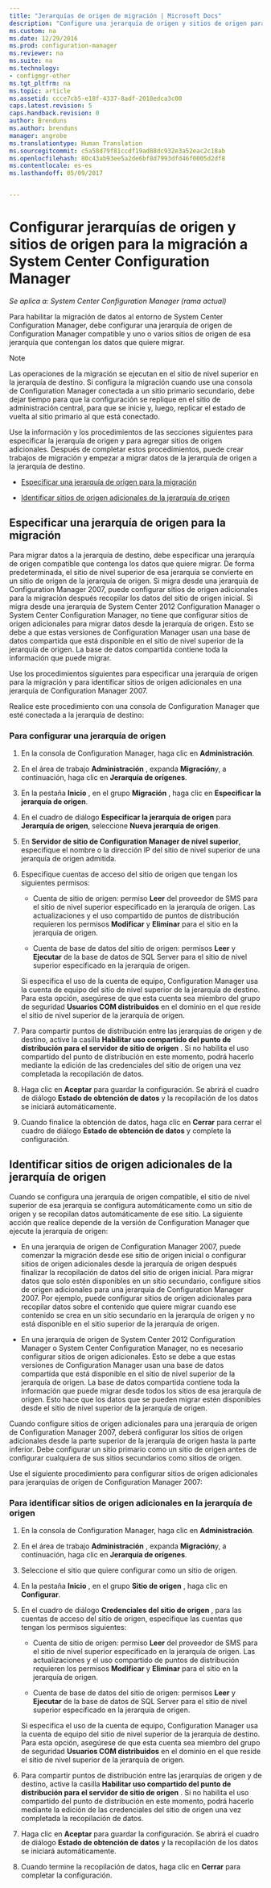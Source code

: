 ```yaml
---
title: "Jerarquías de origen de migración | Microsoft Docs"
description: "Configure una jerarquía de origen y sitios de origen para poder migrar datos al entorno de System Center Configuration Manager."
ms.custom: na
ms.date: 12/29/2016
ms.prod: configuration-manager
ms.reviewer: na
ms.suite: na
ms.technology:
- configmgr-other
ms.tgt_pltfrm: na
ms.topic: article
ms.assetid: ccce7cb5-e18f-4337-8adf-2018edca3c00
caps.latest.revision: 5
caps.handback.revision: 0
author: Brenduns
ms.author: brenduns
manager: angrobe
ms.translationtype: Human Translation
ms.sourcegitcommit: c5a58d79f81ccdf19ad88dc932e3a52eac2c18ab
ms.openlocfilehash: 80c43ab93ee5a2de6bf8d7993dfd46f0005d2df8
ms.contentlocale: es-es
ms.lasthandoff: 05/09/2017


---
```

# <a name="configure-source-hierarchies-and-source-sites-for-migration-to-system-center-configuration-manager"></a>Configurar jerarquías de origen y sitios de origen para la migración a System Center Configuration Manager

*Se aplica a: System Center Configuration Manager (rama actual)*

Para habilitar la migración de datos al entorno de System Center Configuration Manager, debe configurar una jerarquía de origen de Configuration Manager compatible y uno o varios sitios de origen de esa jerarquía que contengan los datos que quiere migrar.  

> [!NOTE]  
>  Las operaciones de la migración se ejecutan en el sitio de nivel superior en la jerarquía de destino. Si configura la migración cuando use una consola de Configuration Manager conectada a un sitio primario secundario, debe dejar tiempo para que la configuración se replique en el sitio de administración central, para que se inicie y, luego, replicar el estado de vuelta al sitio primario al que está conectado.  

 Use la información y los procedimientos de las secciones siguientes para especificar la jerarquía de origen y para agregar sitios de origen adicionales. Después de completar estos procedimientos, puede crear trabajos de migración y empezar a migrar datos de la jerarquía de origen a la jerarquía de destino.  

-   [Especificar una jerarquía de origen para la migración](#BKBM_ConfigSrcHierarchy)  

-   [Identificar sitios de origen adicionales de la jerarquía de origen](#BKBM_ConfigSrcSites)  

##  <a name="BKBM_ConfigSrcHierarchy"></a> Especificar una jerarquía de origen para la migración  
 Para migrar datos a la jerarquía de destino, debe especificar una jerarquía de origen compatible que contenga los datos que quiere migrar. De forma predeterminada, el sitio de nivel superior de esa jerarquía se convierte en un sitio de origen de la jerarquía de origen. Si migra desde una jerarquía de Configuration Manager 2007, puede configurar sitios de origen adicionales para la migración después recopilar los datos del sitio de origen inicial. Si migra desde una jerarquía de System Center 2012 Configuration Manager o System Center Configuration Manager, no tiene que configurar sitios de origen adicionales para migrar datos desde la jerarquía de origen. Esto se debe a que estas versiones de Configuration Manager usan una base de datos compartida que está disponible en el sitio de nivel superior de la jerarquía de origen. La base de datos compartida contiene toda la información que puede migrar.  

 Use los procedimientos siguientes para especificar una jerarquía de origen para la migración y para identificar sitios de origen adicionales en una jerarquía de Configuration Manager 2007.  

 Realice este procedimiento con una consola de Configuration Manager que esté conectada a la jerarquía de destino:  

### <a name="to-configure-a-source-hierarchy"></a>Para configurar una jerarquía de origen   

1.  En la consola de Configuration Manager, haga clic en **Administración**.  

2.  En el área de trabajo **Administración** , expanda **Migración**y, a continuación, haga clic en **Jerarquía de orígenes**.  

3.  En la pestaña **Inicio** , en el grupo **Migración** , haga clic en **Especificar la jerarquía de origen**.  

4.  En el cuadro de diálogo **Especificar la jerarquía de origen** para **Jerarquía de origen**, seleccione **Nueva jerarquía de origen**.  

5.  En **Servidor de sitio de Configuration Manager de nivel superior**, especifique el nombre o la dirección IP del sitio de nivel superior de una jerarquía de origen admitida.  

6.  Especifique cuentas de acceso del sitio de origen que tengan los siguientes permisos:  

    -   Cuenta de sitio de origen: permiso **Leer** del proveedor de SMS para el sitio de nivel superior especificado en la jerarquía de origen. Las actualizaciones y el uso compartido de puntos de distribución requieren los permisos **Modificar** y **Eliminar** para el sitio en la jerarquía de origen.

    -   Cuenta de base de datos del sitio de origen: permisos **Leer** y **Ejecutar** de la base de datos de SQL Server para el sitio de nivel superior especificado en la jerarquía de origen.  

     Si especifica el uso de la cuenta de equipo, Configuration Manager usa la cuenta de equipo del sitio de nivel superior de la jerarquía de destino. Para esta opción, asegúrese de que esta cuenta sea miembro del grupo de seguridad **Usuarios COM distribuidos** en el dominio en el que reside el sitio de nivel superior de la jerarquía de origen.  

7.  Para compartir puntos de distribución entre las jerarquías de origen y de destino, active la casilla **Habilitar uso compartido del punto de distribución para el servidor de sitio de origen** . Si no habilita el uso compartido del punto de distribución en este momento, podrá hacerlo mediante la edición de las credenciales del sitio de origen una vez completada la recopilación de datos.  

8.  Haga clic en **Aceptar** para guardar la configuración. Se abrirá el cuadro de diálogo **Estado de obtención de datos** y la recopilación de los datos se iniciará automáticamente.  

9. Cuando finalice la obtención de datos, haga clic en **Cerrar** para cerrar el cuadro de diálogo **Estado de obtención de datos** y complete la configuración.  

##  <a name="BKBM_ConfigSrcSites"></a> Identificar sitios de origen adicionales de la jerarquía de origen  
 Cuando se configura una jerarquía de origen compatible, el sitio de nivel superior de esa jerarquía se configura automáticamente como un sitio de origen y se recopilan datos automáticamente de ese sitio. La siguiente acción que realice depende de la versión de Configuration Manager que ejecute la jerarquía de origen:  

-   En una jerarquía de origen de Configuration Manager 2007, puede comenzar la migración desde ese sitio de origen inicial o configurar sitios de origen adicionales desde la jerarquía de origen después finalizar la recopilación de datos del sitio de origen inicial. Para migrar datos que solo estén disponibles en un sitio secundario, configure sitios de origen adicionales para una jerarquía de Configuration Manager 2007. Por ejemplo, puede configurar sitios de origen adicionales para recopilar datos sobre el contenido que quiere migrar cuando ese contenido se crea en un sitio secundario en la jerarquía de origen y no está disponible en el sitio superior de la jerarquía de origen.  

-   En una jerarquía de origen de System Center 2012 Configuration Manager o System Center Configuration Manager, no es necesario configurar sitios de origen adicionales. Esto se debe a que estas versiones de Configuration Manager usan una base de datos compartida que está disponible en el sitio de nivel superior de la jerarquía de origen. La base de datos compartida contiene toda la información que puede migrar desde todos los sitios de esa jerarquía de origen. Esto hace que los datos que se pueden migrar estén disponibles desde el sitio de nivel superior de la jerarquía de origen.  

Cuando configure sitios de origen adicionales para una jerarquía de origen de Configuration Manager 2007, deberá configurar los sitios de origen adicionales desde la parte superior de la jerarquía de origen hasta la parte inferior. Debe configurar un sitio primario como un sitio de origen antes de configurar cualquiera de sus sitios secundarios como sitios de origen.  

Use el siguiente procedimiento para configurar sitios de origen adicionales para jerarquías de origen de Configuration Manager 2007:  

### <a name="to-identify-additional-source-sites-in-the-source-hierarchy"></a>Para identificar sitios de origen adicionales en la jerarquía de origen 

1.  En la consola de Configuration Manager, haga clic en **Administración**.  

2.  En el área de trabajo **Administración** , expanda **Migración**y, a continuación, haga clic en **Jerarquía de orígenes**.  

3.  Seleccione el sitio que quiere configurar como un sitio de origen.  

4.  En la pestaña **Inicio** , en el grupo **Sitio de origen** , haga clic en **Configurar**.  

5.  En el cuadro de diálogo **Credenciales del sitio de origen** , para las cuentas de acceso del sitio de origen, especifique las cuentas que tengan los permisos siguientes:  

    -   Cuenta de sitio de origen: permiso **Leer** del proveedor de SMS para el sitio de nivel superior especificado en la jerarquía de origen. Las actualizaciones y el uso compartido de puntos de distribución requieren los permisos **Modificar** y **Eliminar** para el sitio en la jerarquía de origen.  

    -   Cuenta de base de datos del sitio de origen: permisos **Leer** y **Ejecutar** de la base de datos de SQL Server para el sitio de nivel superior especificado en la jerarquía de origen.  

    Si especifica el uso de la cuenta de equipo, Configuration Manager usa la cuenta de equipo del sitio de nivel superior de la jerarquía de destino. Para esta opción, asegúrese de que esta cuenta sea miembro del grupo de seguridad **Usuarios COM distribuidos** en el dominio en el que reside el sitio de nivel superior de la jerarquía de origen.  

6.  Para compartir puntos de distribución entre las jerarquías de origen y de destino, active la casilla **Habilitar uso compartido del punto de distribución para el servidor de sitio de origen** . Si no habilita el uso compartido del punto de distribución en este momento, podrá hacerlo mediante la edición de las credenciales del sitio de origen una vez completada la recopilación de datos.  

7. Haga clic en **Aceptar** para guardar la configuración. Se abrirá el cuadro de diálogo **Estado de obtención de datos** y la recopilación de los datos se iniciará automáticamente.  

8.  Cuando termine la recopilación de datos, haga clic en **Cerrar** para completar la configuración.  

